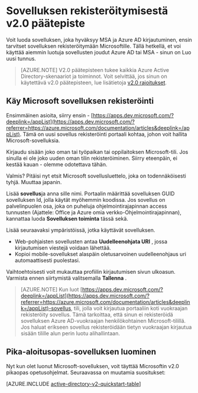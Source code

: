 <properties
    pageTitle="v2.0 sovelluksen rekisteröinnin | Microsoft Azure"
    description="Sovelluksen rekisteröitymisestä Microsoft kirjautumisen ottaminen käyttöön ja Microsoft-palveluita käyttämällä v2.0 päätepisteen käyttäminen"
    services="active-directory"
    documentationCenter=""
    authors="dstrockis"
    manager="mbaldwin"
    editor=""/>

<tags
    ms.service="active-directory"
    ms.workload="identity"
    ms.tgt_pltfrm="na"
    ms.devlang="na"
    ms.topic="article"
    ms.date="09/16/2016"
    ms.author="dastrock"/>

# <a name="how-to-register-an-app-with-the-v20-endpoint"></a>Sovelluksen rekisteröitymisestä v2.0 päätepiste

Voit luoda sovelluksen, joka hyväksyy MSA ja Azure AD kirjautuminen, ensin tarvitset sovelluksen rekisteröitymään Microsoftille.  Tällä hetkellä, et voi käyttää aiemmin luotuja sovellusten joudut Azure AD tai MSA - sinun on Luo uusi tunnus.

> [AZURE.NOTE]
    V2.0 päätepisteen tukee kaikkia Azure Active Directory-skenaariot ja toiminnot.  Voit selvittää, jos sinun on käytettävä v2.0 päätepisteen, lue lisätietoja [v2.0 rajoitukset](active-directory-v2-limitations.md).

## <a name="visit-the-microsoft-app-registration-portal"></a>Käy Microsoft sovelluksen rekisteröinti
Ensimmäinen asioita, siirry ensin - [https://apps.dev.microsoft.com/?deeplink=/appList](https://apps.dev.microsoft.com/?referrer=https://azure.microsoft.com/documentation/articles&deeplink=/appList).  Tämä on uusi sovellus rekisteröinti portaali kohtaa, johon voit hallita Microsoft-sovelluksia.

Kirjaudu sisään joko oman tai työpaikan tai oppilaitoksen Microsoft-tili.  Jos sinulla ei ole joko uuden oman tilin rekisteröiminen. Siirry eteenpäin, ei kestää kauan - olemme odotettava tähän.

Valmis? Pitäisi nyt etsit Microsoft sovellusluettelo, joka on todennäköisesti tyhjä.  Muuttaa japanin.

Lisää **sovellus**ja anna sille nimi.  Portaalin määrittää sovelluksen GUID sovelluksen Id, jolla käytät myöhemmin koodissa.  Jos sovellus on palvelinpuolen osa, joka on puheluja ohjelmointirajapinnan access tunnusten (Ajattele: Office ja Azure omia verkko-Ohjelmointirajapinnan), kannattaa luoda **Sovelluksen toiminta** tässä sekä.
<!-- TODO: Link for app secrets -->

Lisää seuraavaksi ympäristöissä, jotka käyttävät sovelluksen.

- Web-pohjaisten sovellusten antaa **Uudelleenohjata URI** , jossa kirjautumisen viestejä voidaan lähettää.
- Kopioi mobile-sovellukset alaspäin oletusarvoinen uudelleenohjaus uri automaattisesti puolestasi.

Vaihtoehtoisesti voit mukauttaa profiilin kirjautumisen sivun ulkoasun.  Varmista ennen siirtymistä valitsemalla **Tallenna** .

> [AZURE.NOTE] Kun luot [https://apps.dev.microsoft.com/?deeplink=/appList](https://apps.dev.microsoft.com/?referrer=https://azure.microsoft.com/documentation/articles&deeplink=/appList)-sovellus, tili, jolla voit kirjautua portaaliin koti vuokraajan rekisteröity sovellus.  Tämä tarkoittaa, että sinun ei rekisteröidä sovelluksen Azure AD-vuokraajan henkilökohtainen Microsoft-tilillä.  Jos haluat erikseen sovellus rekisteröidään tietyn vuokraajan kirjautua sisään tilille alun perin luotu alihallintaan.

## <a name="build-a-quick-start-app"></a>Pika-aloitusopas-sovelluksen luominen
Nyt kun olet luonut Microsoft-sovelluksen, voit täyttää Microsoftin v2.0 pikaopas opetusohjelmat.  Seuraavassa on muutamia suositukset:

[AZURE.INCLUDE [active-directory-v2-quickstart-table](../../includes/active-directory-v2-quickstart-table.md)]
